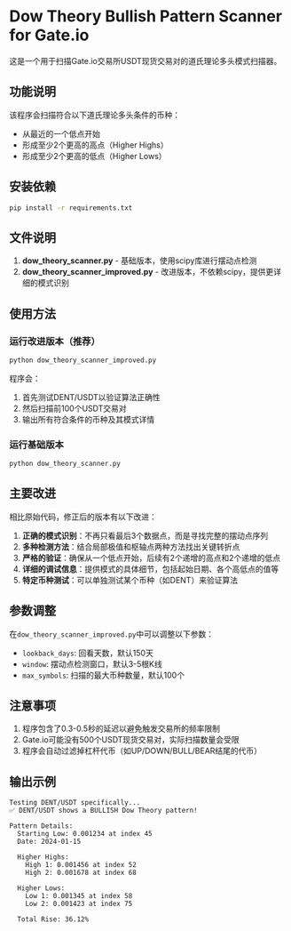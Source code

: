 # Dow Theory Bullish Pattern Scanner for Gate.io

这是一个用于扫描Gate.io交易所USDT现货交易对的道氏理论多头模式扫描器。

## 功能说明

该程序会扫描符合以下道氏理论多头条件的币种：
- 从最近的一个低点开始
- 形成至少2个更高的高点（Higher Highs）
- 形成至少2个更高的低点（Higher Lows）

## 安装依赖

```bash
pip install -r requirements.txt
```

## 文件说明

1. **dow_theory_scanner.py** - 基础版本，使用scipy库进行摆动点检测
2. **dow_theory_scanner_improved.py** - 改进版本，不依赖scipy，提供更详细的模式识别

## 使用方法

### 运行改进版本（推荐）

```bash
python dow_theory_scanner_improved.py
```

程序会：
1. 首先测试DENT/USDT以验证算法正确性
2. 然后扫描前100个USDT交易对
3. 输出所有符合条件的币种及其模式详情

### 运行基础版本

```bash
python dow_theory_scanner.py
```

## 主要改进

相比原始代码，修正后的版本有以下改进：

1. **正确的模式识别**：不再只看最后3个数据点，而是寻找完整的摆动点序列
2. **多种检测方法**：结合局部极值和枢轴点两种方法找出关键转折点
3. **严格的验证**：确保从一个低点开始，后续有2个递增的高点和2个递增的低点
4. **详细的调试信息**：提供模式的具体细节，包括起始日期、各个高低点的值等
5. **特定币种测试**：可以单独测试某个币种（如DENT）来验证算法

## 参数调整

在`dow_theory_scanner_improved.py`中可以调整以下参数：

- `lookback_days`: 回看天数，默认150天
- `window`: 摆动点检测窗口，默认3-5根K线
- `max_symbols`: 扫描的最大币种数量，默认100个

## 注意事项

1. 程序包含了0.3-0.5秒的延迟以避免触发交易所的频率限制
2. Gate.io可能没有500个USDT现货交易对，实际扫描数量会受限
3. 程序会自动过滤掉杠杆代币（如UP/DOWN/BULL/BEAR结尾的代币）

## 输出示例

```
Testing DENT/USDT specifically...
✅ DENT/USDT shows a BULLISH Dow Theory pattern!

Pattern Details:
  Starting Low: 0.001234 at index 45
  Date: 2024-01-15
  
  Higher Highs:
    High 1: 0.001456 at index 52
    High 2: 0.001678 at index 68
  
  Higher Lows:
    Low 1: 0.001345 at index 58
    Low 2: 0.001423 at index 75
  
  Total Rise: 36.12%
```
